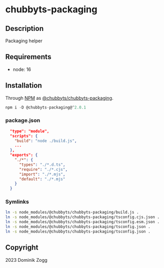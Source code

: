# chubbyts-packaging

## Description

Packaging helper

## Requirements

 * node: 16

## Installation

Through [NPM](https://www.npmjs.com) as [@chubbyts/chubbyts-packaging][1].

```ts
npm i -D @chubbyts-packaging@^2.0.1
```

### package.json

```json
  "type": "module",
  "scripts": {
    "build": "node ./build.js",
    ...
  },
  "exports": {
    "./*": {
      "types": "./*.d.ts",
      "require": "./*.cjs",
      "import": "./*.mjs",
      "default": "./*.mjs"
    }
  }
```

### Symlinks

```sh
ln -s node_modules/@chubbyts/chubbyts-packaging/build.js .
ln -s node_modules/@chubbyts/chubbyts-packaging/tsconfig.cjs.json .
ln -s node_modules/@chubbyts/chubbyts-packaging/tsconfig.esm.json .
ln -s node_modules/@chubbyts/chubbyts-packaging/tsconfig.json .
ln -s node_modules/@chubbyts/chubbyts-packaging/tsconfig.json .
```

## Copyright

2023 Dominik Zogg

[1]: https://www.npmjs.com/package/@chubbyts/chubbyts-packaging
